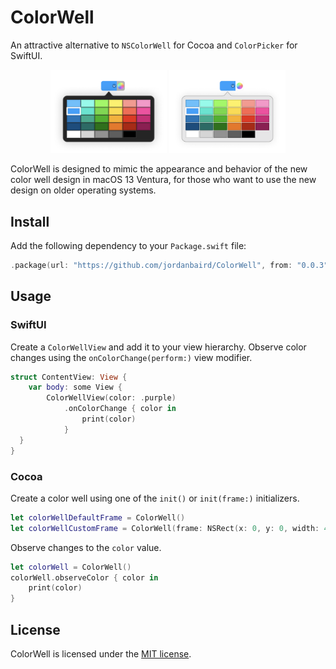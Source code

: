 # ColorWell

An attractive alternative to `NSColorWell` for Cocoa and `ColorPicker` for SwiftUI.

<div align='center'>
    <img src='Sources/ColorWell/Documentation.docc/Resources/color-well-with-popover~dark.png', style='width:37%'>
    <img src='Sources/ColorWell/Documentation.docc/Resources/color-well-with-popover.png', style='width:37%'>
</div>

ColorWell is designed to mimic the appearance and behavior of the new color well design in macOS 13 Ventura, for those who want to use the new design on older operating systems.

## Install

Add the following dependency to your `Package.swift` file:

```swift
.package(url: "https://github.com/jordanbaird/ColorWell", from: "0.0.3")
```

## Usage

### SwiftUI

Create a `ColorWellView` and add it to your view hierarchy. Observe color changes using the `onColorChange(perform:)` view modifier.

```swift
struct ContentView: View {
    var body: some View {
        ColorWellView(color: .purple)
            .onColorChange { color in
                print(color)
            }
  }
}
```

### Cocoa

Create a color well using one of the `init()` or `init(frame:)` initializers.

```swift
let colorWellDefaultFrame = ColorWell()
let colorWellCustomFrame = ColorWell(frame: NSRect(x: 0, y: 0, width: 400, height: 200))
```

Observe changes to the `color` value.

```swift
let colorWell = ColorWell()
colorWell.observeColor { color in
    print(color)
}
```

## License

ColorWell is licensed under the [MIT license](http://www.opensource.org/licenses/mit-license).

